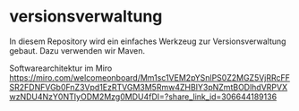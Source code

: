 # versionsverwaltung
In diesem Repository wird ein einfaches Werkzeug zur Versionsverwaltung gebaut.
Dazu verwenden wir Maven.

Softwarearchitektur im Miro
https://miro.com/welcomeonboard/Mm1sc1VEM2pYSnlPS0Z2MGZ5VjRRcFFSR2FDNFVGb0FnZ3Vpd1EzRTVGM3M5Rmw4ZHBIY3pNZmtBODlhdVRPVXwzNDU4NzY0NTIyODM2Mzg0MDU4fDI=?share_link_id=306644189136
